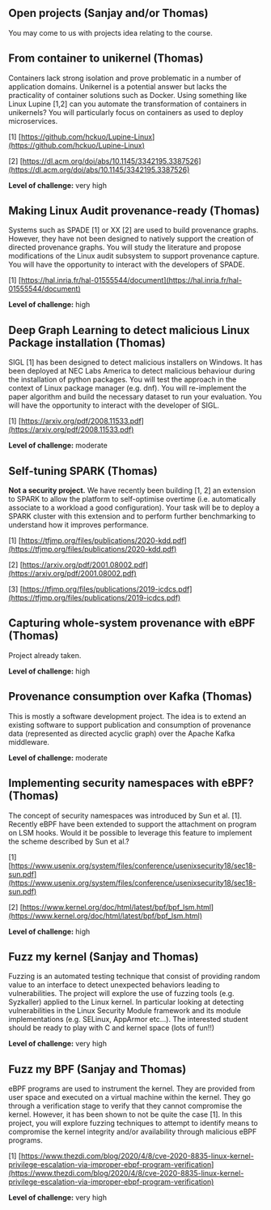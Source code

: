 ## Open projects (Sanjay and/or Thomas)

You may come to us with projects idea relating to the course.

## From container to unikernel (Thomas)

Containers lack strong isolation and prove problematic in a number of application domains. Unikernel is a potential answer but lacks the practicality of container solutions such as Docker. Using something like Linux Lupine [1,2] can you automate the transformation of containers in unikernels? You will particularly focus on containers as used to deploy microservices.

[1] [https://github.com/hckuo/Lupine-Linux](https://github.com/hckuo/Lupine-Linux)

[2] [https://dl.acm.org/doi/abs/10.1145/3342195.3387526](https://dl.acm.org/doi/abs/10.1145/3342195.3387526)

**Level of challenge:** very high

## Making Linux Audit provenance-ready (Thomas)

Systems such as SPADE [1] or XX [2] are used to build provenance graphs. However, they have not been designed to natively support the creation of directed provenance graphs. You will study the literature and propose modifications of the Linux audit subsystem to support provenance capture. You will have the opportunity to interact with the developers of SPADE.

[1] [https://hal.inria.fr/hal-01555544/document](https://hal.inria.fr/hal-01555544/document)

**Level of challenge:** high

## Deep Graph Learning to detect malicious Linux Package installation (Thomas)

SIGL [1] has been designed to detect malicious installers on Windows. It has been deployed at NEC Labs America to detect malicious behaviour during the installation of python packages. You will test the approach in the context of Linux package manager (e.g. dnf). You will re-implement the paper algorithm and build the necessary dataset to run your evaluation. You will have the opportunity to interact with the developer of SIGL.

[1] [https://arxiv.org/pdf/2008.11533.pdf](https://arxiv.org/pdf/2008.11533.pdf)

**Level of challenge:** moderate

## Self-tuning SPARK (Thomas)

**Not a security project.** We have recently been building [1, 2] an extension to SPARK
to allow the platform to self-optimise overtime (i.e. automatically associate to a workload
a good configuration). Your task will be to deploy a SPARK cluster with this extension
and to perform further benchmarking to understand how it improves performance.

[1] [https://tfjmp.org/files/publications/2020-kdd.pdf](https://tfjmp.org/files/publications/2020-kdd.pdf)

[2] [https://arxiv.org/pdf/2001.08002.pdf](https://arxiv.org/pdf/2001.08002.pdf)

[3] [https://tfjmp.org/files/publications/2019-icdcs.pdf](https://tfjmp.org/files/publications/2019-icdcs.pdf)

## Capturing whole-system provenance with eBPF (Thomas)

Project already taken.

**Level of challenge:** high

## Provenance consumption over Kafka (Thomas)

This is mostly a software development project. The idea is to extend an existing software to support publication and consumption of provenance data (represented as directed acyclic graph)  over the Apache Kafka middleware.  

**Level of challenge:** moderate

## Implementing security namespaces with eBPF? (Thomas)

The concept of security namespaces was introduced by Sun et al. [1].
Recently eBPF have been extended to support the attachment on program on LSM hooks.
Would it be possible to leverage this feature to implement the scheme described by Sun et al.?

[1] [https://www.usenix.org/system/files/conference/usenixsecurity18/sec18-sun.pdf](https://www.usenix.org/system/files/conference/usenixsecurity18/sec18-sun.pdf)

[2] [https://www.kernel.org/doc/html/latest/bpf/bpf_lsm.html](https://www.kernel.org/doc/html/latest/bpf/bpf_lsm.html)

**Level of challenge:** high

## Fuzz my kernel (Sanjay and Thomas)

Fuzzing is an automated testing technique that consist of providing random value to an interface to detect unexpected behaviors leading to vulnerabilities. The project will explore the use of fuzzing tools (e.g. Syzkaller) applied to the Linux kernel. In particular looking at detecting vulnerabilities in the Linux Security Module framework and its module implementations (e.g. SELinux, AppArmor etc...). The interested student should be ready to play with C and kernel space (lots of fun!!)

**Level of challenge:** very high

## Fuzz my BPF (Sanjay and Thomas)

eBPF programs are used to instrument the kernel. They are provided from user space and executed on a virtual machine within the kernel. They go through a verification stage to verify that they cannot compromise the kernel. However, it has been shown to not be quite the case [1]. In this project, you will explore fuzzing techniques to attempt to identify means to compromise the kernel integrity and/or availability through malicious eBPF programs.

[1] [https://www.thezdi.com/blog/2020/4/8/cve-2020-8835-linux-kernel-privilege-escalation-via-improper-ebpf-program-verification](https://www.thezdi.com/blog/2020/4/8/cve-2020-8835-linux-kernel-privilege-escalation-via-improper-ebpf-program-verification)

**Level of challenge:** very high

